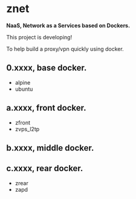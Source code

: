 # znet 
**NaaS, Network as a Services based on Dockers.**

This project is developing! 

To help build a proxy/vpn quickly using docker.

## 0.xxxx, base docker.
* alpine
* ubuntu

## a.xxxx, front docker.
* zfront
* zvps_l2tp

## b.xxxx, middle docker.

## c.xxxx, rear docker.
* zrear
* zapd
